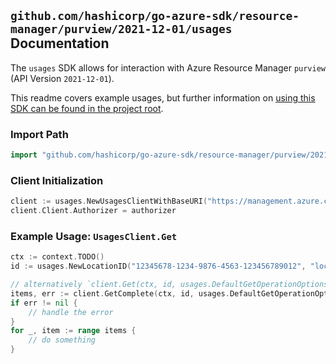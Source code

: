 
## `github.com/hashicorp/go-azure-sdk/resource-manager/purview/2021-12-01/usages` Documentation

The `usages` SDK allows for interaction with Azure Resource Manager `purview` (API Version `2021-12-01`).

This readme covers example usages, but further information on [using this SDK can be found in the project root](https://github.com/hashicorp/go-azure-sdk/tree/main/docs).

### Import Path

```go
import "github.com/hashicorp/go-azure-sdk/resource-manager/purview/2021-12-01/usages"
```


### Client Initialization

```go
client := usages.NewUsagesClientWithBaseURI("https://management.azure.com")
client.Client.Authorizer = authorizer
```


### Example Usage: `UsagesClient.Get`

```go
ctx := context.TODO()
id := usages.NewLocationID("12345678-1234-9876-4563-123456789012", "locationName")

// alternatively `client.Get(ctx, id, usages.DefaultGetOperationOptions())` can be used to do batched pagination
items, err := client.GetComplete(ctx, id, usages.DefaultGetOperationOptions())
if err != nil {
	// handle the error
}
for _, item := range items {
	// do something
}
```
